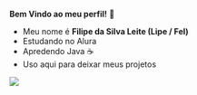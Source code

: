 **Bem Vindo ao meu perfil!** 🏀

- Meu nome é **Filipe da Silva Leite (Lipe / Fel)**
- Estudando no Alura
- Apredendo Java ☕
- Uso aqui para deixar meus projetos

![](https://media.tenor.com/8DWTMxhAV1YAAAAC/ja-morant-grizzlies.gif)
